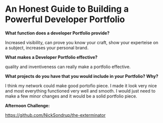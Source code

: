 # An Honest Guide to Building a Powerful Developer Portfolio

**What function does a developer Portfolio provide?**

Increased visibility, can prove you know your craft, show your experteise on a subject, increases your personal brand.

**What makes a Developer Portfolio effective?**

quality and inventiveness can really make a portfolio effective. 

**What projects do you have that you would include in your Portfolio? Why?**

I think my network could make good portofio piece. I made it look very nice and most everything functioned very well and smooth. I would just need to make a few minor changes and it would be a solid portfolio piece.

**Afternoon Challenge:**

https://github.com/NickSondrup/the-exterminator